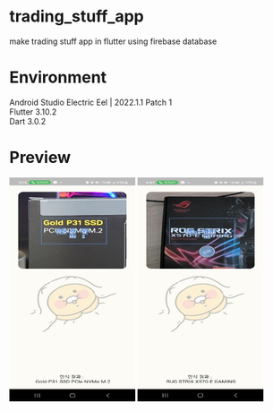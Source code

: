 # trading_stuff_app
make trading stuff app in flutter using firebase database

# Environment
Android Studio Electric Eel | 2022.1.1 Patch 1 <br>
Flutter 3.10.2 <br>
Dart 3.0.2 <br>

# Preview
<p align="left">
<img src="img_01.jpg" width="225" height="400"/>
<img src="img_02.jpg" width="225" height="400"/>
</p>